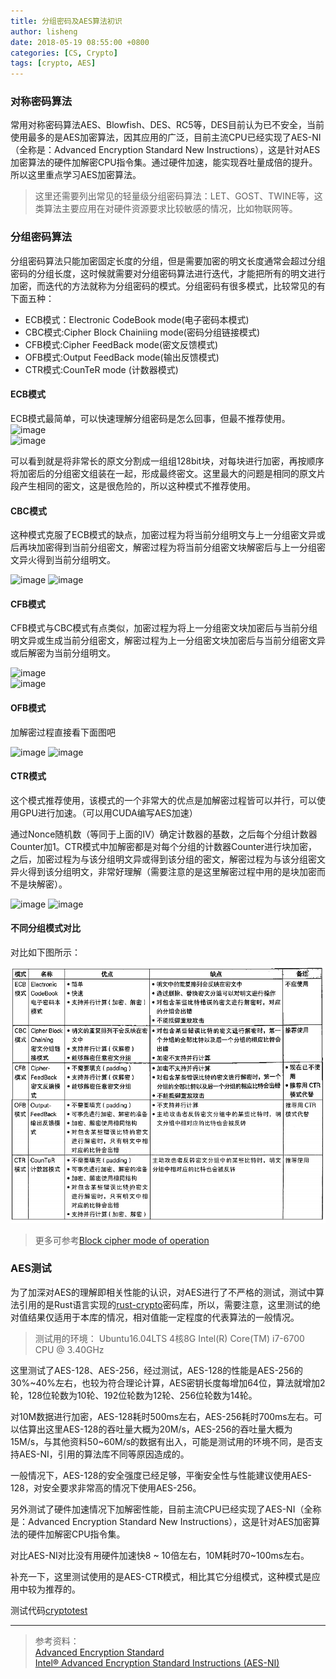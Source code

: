 ```yaml
---
title: 分组密码及AES算法初识
author: lisheng
date: 2018-05-19 08:55:00 +0800
categories: [CS, Crypto]
tags: [crypto, AES]
---
```


### 对称密码算法
常用对称密码算法AES、Blowfish、DES、RC5等，DES目前认为已不安全，当前使用最多的是AES加密算法，因其应用的广泛，目前主流CPU已经实现了AES-NI（全称是：Advanced Encryption Standard New Instructions），这是针对AES加密算法的硬件加解密CPU指令集。通过硬件加速，能实现吞吐量成倍的提升。所以这里重点学习AES加密算法。

>这里还需要列出常见的轻量级分组密码算法：LET、GOST、TWINE等，这类算法主要应用在对硬件资源要求比较敏感的情况，比如物联网等。

### 分组密码算法

分组密码算法只能加密固定长度的分组，但是需要加密的明文长度通常会超过分组密码的分组长度，这时候就需要对分组密码算法进行迭代，才能把所有的明文进行加密，而迭代的方法就称为分组密码的模式。分组密码有很多模式，比较常见的有下面五种：
- ECB模式：Electronic CodeBook mode(电子密码本模式)
- CBC模式:Cipher Block Chainiing mode(密码分组链接模式)
- CFB模式:Cipher FeedBack mode(密文反馈模式)
- OFB模式:Output FeedBack mode(输出反馈模式)
- CTR模式:CounTeR mode (计数器模式)         

#### ECB模式
ECB模式最简单，可以快速理解分组密码是怎么回事，但最不推荐使用。         
![image](https://upload.wikimedia.org/wikipedia/commons/thumb/d/d6/ECB_encryption.svg/601px-ECB_encryption.svg.png)     
![image](https://upload.wikimedia.org/wikipedia/commons/thumb/e/e6/ECB_decryption.svg/601px-ECB_decryption.svg.png)                 

可以看到就是将非常长的原文分割成一组组128bit块，对每块进行加密，再按顺序将加密后的分组密文组装在一起，形成最终密文。这里最大的问题是相同的原文片段产生相同的密文，这是很危险的，所以这种模式不推荐使用。


#### CBC模式
这种模式克服了ECB模式的缺点，加密过程为将当前分组明文与上一分组密文异或后再块加密得到当前分组密文，解密过程为将当前分组密文块解密后与上一分组密文异火得到当前分组明文。

![image](https://upload.wikimedia.org/wikipedia/commons/thumb/8/80/CBC_encryption.svg/601px-CBC_encryption.svg.png)
![image](https://upload.wikimedia.org/wikipedia/commons/thumb/2/2a/CBC_decryption.svg/601px-CBC_decryption.svg.png)     

#### CFB模式
CFB模式与CBC模式有点类似，加密过程为将上一分组密文块加密后与当前分组明文异或生成当前分组密文，解密过程为上一分组密文块加密后与当前分组密文异或后解密为当前分组明文。

![image](https://upload.wikimedia.org/wikipedia/commons/thumb/9/9d/CFB_encryption.svg/601px-CFB_encryption.svg.png)  
![image](https://upload.wikimedia.org/wikipedia/commons/thumb/5/57/CFB_decryption.svg/601px-CFB_decryption.svg.png)   

#### OFB模式
加解密过程直接看下面图吧

![image](https://upload.wikimedia.org/wikipedia/commons/thumb/b/b0/OFB_encryption.svg/601px-OFB_encryption.svg.png)
![image](https://upload.wikimedia.org/wikipedia/commons/thumb/f/f5/OFB_decryption.svg/601px-OFB_decryption.svg.png)


#### CTR模式
这个模式推荐使用，该模式的一个非常大的优点是加解密过程皆可以并行，可以使用GPU进行加速。（可以用CUDA编写AES加速）

通过Nonce随机数（等同于上面的IV）确定计数器的基数，之后每个分组计数器Counter加1。CTR模式中加解密都是对每个分组的计数器Counter进行块加密，之后，加密过程为与该分组明文异或得到该分组的密文，解密过程为与该分组密文异火得到该分组明文，非常好理解（需要注意的是这里解密过程中用的是块加密而不是块解密）。

![image](https://upload.wikimedia.org/wikipedia/commons/thumb/4/4d/CTR_encryption_2.svg/601px-CTR_encryption_2.svg.png)
![image](https://upload.wikimedia.org/wikipedia/commons/thumb/3/3c/CTR_decryption_2.svg/601px-CTR_decryption_2.svg.png)



#### 不同分组模式对比
对比如下图所示：

![image](/assets/img/cs/blockmode_compare.png)   


>更多可参考[Block cipher mode of operation](https://en.wikipedia.org/wiki/Block_cipher_mode_of_operation)


### AES测试
为了加深对AES的理解即相关性能的认识，对AES进行了不严格的测试，测试中算法引用的是Rust语言实现的[rust-crypto](https://github.com/DaGenix/rust-crypto/)密码库，所以，需要注意，这里测试的绝对值结果仅适用于本库的情况，相对值能一定程度的代表算法的一般情况。

>测试用的环境： Ubuntu16.04LTS 4核8G Intel(R) Core(TM) i7-6700 CPU @ 3.40GHz

这里测试了AES-128、AES-256，经过测试，AES-128的性能是AES-256的30%~40%左右，也较为符合理论计算，AES密钥长度每增加64位，算法就增加2轮，128位轮数为10轮、192位轮数为12轮、256位轮数为14轮。

对10M数据进行加密，AES-128耗时500ms左右，AES-256耗时700ms左右。可以估算出这里AES-128的吞吐量大概为20M/s，AES-256的吞吐量大概为15M/s，与其他资料50~60M/s的数据有出入，可能是测试用的环境不同，是否支持AES-NI，引用的算法库不同等原因造成的。

一般情况下，AES-128的安全强度已经足够，平衡安全性与性能建议使用AES-128，对安全要求非常高的情况下使用AES-256。

另外测试了硬件加速情况下加解密性能，目前主流CPU已经实现了AES-NI（全称是：Advanced Encryption Standard New Instructions），这是针对AES加密算法的硬件加解密CPU指令集。

对比AES-NI对比没有用硬件加速快8 ~ 10倍左右，10M耗时70~100ms左右。


补充一下，这里测试使用的是AES-CTR模式，相比其它分组模式，这种模式是应用中较为推荐的。

测试代码[cryptotest](./cryptotest)


---
>参考资料：     
[Advanced Encryption Standard](https://en.wikipedia.org/wiki/Advanced_Encryption_Standard)           
[Intel® Advanced Encryption Standard Instructions (AES-NI)](https://software.intel.com/en-us/articles/intel-advanced-encryption-standard-instructions-aes-ni/)